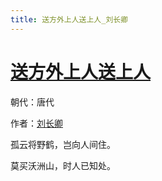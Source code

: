 ```yaml
---
title: 送方外上人送上人_刘长卿
---
```


# [送方外上人送上人](http://so.gushiwen.org/view_6605.aspx)

朝代：唐代

作者：[刘长卿](http://so.gushiwen.org/author_104.aspx)

孤云将野鹤，岂向人间住。

莫买沃洲山，时人已知处。